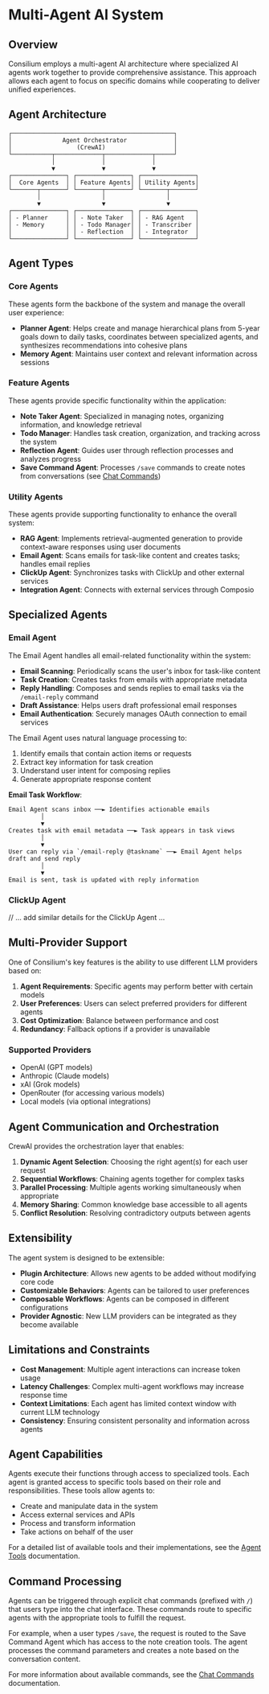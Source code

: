 # Multi-Agent AI System

## Overview

Consilium employs a multi-agent AI architecture where specialized AI agents work together to provide comprehensive assistance. This approach allows each agent to focus on specific domains while cooperating to deliver unified experiences.

## Agent Architecture

```
┌─────────────────────────────────────────────┐
│              Agent Orchestrator             │
│                  (CrewAI)                   │
└───────────┬─────────────┬─────────────┬─────┘
            │             │             │
            ▼             ▼             ▼
┌───────────────┐ ┌───────────────┐ ┌───────────────┐
│  Core Agents  │ │ Feature Agents│ │ Utility Agents│
└───────┬───────┘ └───────┬───────┘ └───────┬───────┘
        │                 │                 │
        ▼                 ▼                 ▼
┌───────────────┐ ┌───────────────┐ ┌───────────────┐
│ - Planner     │ │ - Note Taker  │ │ - RAG Agent   │
│ - Memory      │ │ - Todo Manager│ │ - Transcriber │
│               │ │ - Reflection  │ │ - Integrator  │
└───────────────┘ └───────────────┘ └───────────────┘
```

## Agent Types

### Core Agents

These agents form the backbone of the system and manage the overall user experience:

- **Planner Agent**: Helps create and manage hierarchical plans from 5-year goals down to daily tasks, coordinates between specialized agents, and synthesizes recommendations into cohesive plans
- **Memory Agent**: Maintains user context and relevant information across sessions

### Feature Agents

These agents provide specific functionality within the application:

- **Note Taker Agent**: Specialized in managing notes, organizing information, and knowledge retrieval
- **Todo Manager**: Handles task creation, organization, and tracking across the system
- **Reflection Agent**: Guides user through reflection processes and analyzes progress
- **Save Command Agent**: Processes `/save` commands to create notes from conversations (see [Chat Commands](../features/chat-commands.md))

### Utility Agents

These agents provide supporting functionality to enhance the overall system:

- **RAG Agent**: Implements retrieval-augmented generation to provide context-aware responses using user documents
- **Email Agent**: Scans emails for task-like content and creates tasks; handles email replies
- **ClickUp Agent**: Synchronizes tasks with ClickUp and other external services
- **Integration Agent**: Connects with external services through Composio

## Specialized Agents

### Email Agent

The Email Agent handles all email-related functionality within the system:

- **Email Scanning**: Periodically scans the user's inbox for task-like content
- **Task Creation**: Creates tasks from emails with appropriate metadata
- **Reply Handling**: Composes and sends replies to email tasks via the `/email-reply` command
- **Draft Assistance**: Helps users draft professional email responses
- **Email Authentication**: Securely manages OAuth connection to email services

The Email Agent uses natural language processing to:
1. Identify emails that contain action items or requests
2. Extract key information for task creation
3. Understand user intent for composing replies
4. Generate appropriate response content

**Email Task Workflow**:
```
Email Agent scans inbox ──► Identifies actionable emails
         │
         ▼
Creates task with email metadata ──► Task appears in task views
         │
         ▼
User can reply via `/email-reply @taskname` ──► Email Agent helps draft and send reply
         │
         ▼
Email is sent, task is updated with reply information
```

### ClickUp Agent

// ... add similar details for the ClickUp Agent ...

## Multi-Provider Support

One of Consilium's key features is the ability to use different LLM providers based on:

1. **Agent Requirements**: Specific agents may perform better with certain models
2. **User Preferences**: Users can select preferred providers for different agents
3. **Cost Optimization**: Balance between performance and cost
4. **Redundancy**: Fallback options if a provider is unavailable

### Supported Providers

- OpenAI (GPT models)
- Anthropic (Claude models)
- xAI (Grok models)
- OpenRouter (for accessing various models)
- Local models (via optional integrations)

## Agent Communication and Orchestration

CrewAI provides the orchestration layer that enables:

1. **Dynamic Agent Selection**: Choosing the right agent(s) for each user request
2. **Sequential Workflows**: Chaining agents together for complex tasks
3. **Parallel Processing**: Multiple agents working simultaneously when appropriate
4. **Memory Sharing**: Common knowledge base accessible to all agents
5. **Conflict Resolution**: Resolving contradictory outputs between agents

## Extensibility

The agent system is designed to be extensible:

- **Plugin Architecture**: Allows new agents to be added without modifying core code
- **Customizable Behaviors**: Agents can be tailored to user preferences
- **Composable Workflows**: Agents can be composed in different configurations
- **Provider Agnostic**: New LLM providers can be integrated as they become available

## Limitations and Constraints

- **Cost Management**: Multiple agent interactions can increase token usage
- **Latency Challenges**: Complex multi-agent workflows may increase response time
- **Context Limitations**: Each agent has limited context window with current LLM technology
- **Consistency**: Ensuring consistent personality and information across agents 

## Agent Capabilities

Agents execute their functions through access to specialized tools. Each agent is granted access to specific tools based on their role and responsibilities. These tools allow agents to:

- Create and manipulate data in the system
- Access external services and APIs
- Process and transform information
- Take actions on behalf of the user

For a detailed list of available tools and their implementations, see the [Agent Tools](../technical/agent-tools.md) documentation.

## Command Processing

Agents can be triggered through explicit chat commands (prefixed with `/`) that users type into the chat interface. These commands route to specific agents with the appropriate tools to fulfill the request.

For example, when a user types `/save`, the request is routed to the Save Command Agent which has access to the note creation tools. The agent processes the command parameters and creates a note based on the conversation content.

For more information about available commands, see the [Chat Commands](../features/chat-commands.md) documentation. 